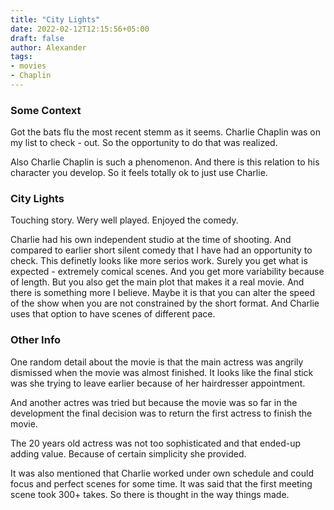 ```yaml
---
title: "City Lights"
date: 2022-02-12T12:15:56+05:00
draft: false
author: Alexander
tags:
- movies
- Chaplin
---
```


### Some Context

Got the bats flu the most recent stemm as it seems.
Charlie Chaplin was on my list to check - out.
So the opportunity to do that was realized.

Also Charlie Chaplin is such a phenomenon.
And there is this relation to his character you develop.
So it feels totally ok to just use Charlie.


### City Lights

Touching story. Wery well played. Enjoyed the comedy.

Charlie had his own independent studio at the time of shooting.
And compared to earlier short silent comedy that I have had an opportunity to check.
This definetly looks like more serios work.
Surely you get what is expected - extremely comical scenes.
And you get more variability because of length.
But you also get the main plot that makes it a real movie.
And there is something more I believe.
Maybe it is that you can alter the speed of the show
when you are not constrained by the short format.
And Charlie uses that option to have scenes of different pace.


### Other Info

One random detail about the movie is that the main actress
was angrily dismissed when the movie was almost finished.
It looks like the final stick was she trying to leave earlier because of her hairdresser appointment.

And another actres was tried but because the movie was so far in the development
the final decision was to return the first actress to finish the movie.

The 20 years old actress was not too sophisticated and that ended-up adding value.
Because of certain simplicity she provided.

It was also mentioned that Charlie worked under own schedule and
could focus and perfect scenes for some time.
It was said that the first meeting scene took 300+ takes.
So there is thought in the way things made.
